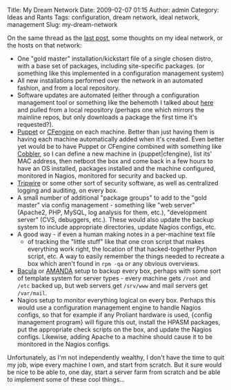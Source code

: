 Title: My Dream Network
Date: 2009-02-07 01:15
Author: admin
Category: Ideas and Rants
Tags: configuration, dream network, ideal network, management
Slug: my-dream-network

On the same thread as the [last post][], some thoughts on my ideal
network, or the hosts on that network:

-   One "gold master" installation/kickstart file of a single chosen
    distro, with a base set of packages, including site-specific
    packages. (or something like this implemented in a configuration
    management system)
-   All new installations performed over the network in an automated
    fashion, and from a local repository.
-   Software updates are automated (either through a configuration
    management tool or something like the behemoth I talked about
    [here][] and pulled from a local repository (perhaps one which
    mirrors the mainline repos, but only downloads a package the first
    time it's requested?).
-   [Puppet][] or [CFengine][] on each machine. Better than just having
    them is having each machine automatically added when it's created.
    Even better yet would be to have Puppet or CFengine combined with
    something like [Cobbler][], so I can define a new machine in
    {puppet|cfengine}, list its' MAC address, then netboot the box and
    come back in a few hours to have an OS installed, packages installed
    and the machine configured, monitored in Nagios, monitored for
    security and backed up.
-   [Tripwire][] or some other sort of security software, as well as
    centralized logging and auditing, on every box.
-   A small number of additional "package groups" to add to the "gold
    master" via config management - something like "web server"
    (Apache2, PHP, MySQL, log analysis for them, etc.), "development
    server" (CVS, debuggers, etc.). These would also update the backup
    system to include appropriate directories, update Nagios configs,
    etc.
-   A good way - if even a human making notes in a per-machine text file
    - of tracking the "little stuff" like that one cron script that
    makes everything work right, the location of that hacked-together
    Python script, etc. A way to easily remember the things needed to
    recreate a box which aren't found in `rpm -qa` or any obvious
    overviews.
-   [Bacula][] or [AMANDA][] setup to backup every box, perhaps with
    some sort of template system for server types - every machine gets
    `/root` and `/etc` backed up, but web servers get `/srv/www` and
    mail servers get `/var/mail`.
-   Nagios setup to monitor everything logical on every box. Perhaps
    this would use a configuration management engine to handle Nagios
    configs, so that for example if any Proliant hardware is used,
    {config management program} will figure this out, install the HPASM
    packages, put the appropriate check scripts on the box, and update
    the Nagios configs. Likewise, adding Apache to a machine should
    cause it to be monitored in the Nagios configs.

Unfortunately, as I'm not independently wealthy, I don't have the time
to quit my job, wipe every machine I own, and start from scratch. But it
sure would be nice to be able to, one day, start a server farm from
scratch and be able to implement some of these cool things...

  [last post]: http://blog.jasonantman.com/2009/02/community-datacenter/
  [here]: http://blog.jasonantman.com/2008/10/my-biggest-problem-with-linux/
  [Puppet]: http://reductivelabs.com/trac/puppet
  [CFengine]: http://www.cfengine.org/
  [Cobbler]: https://fedorahosted.org/cobbler/
  [Tripwire]: http://www.tripwire.com/
  [Bacula]: http://www.bacula.org
  [AMANDA]: http://www.amanda.org/
